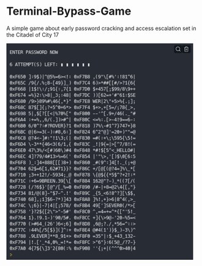 # Terminal-Bypass-Game

A simple game about early password cracking and access escalation set in the Citadel of City 17 

![alt text](ExampleIMG.png "Example of game")
